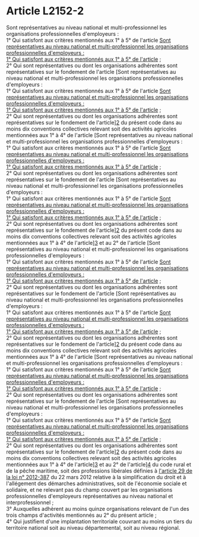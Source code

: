 # Article L2152-2

Sont représentatives au niveau national et multi-professionnel les organisations professionnelles d'employeurs :   
1° Qui satisfont aux critères mentionnés aux 1° à 5° de l'article [Sont représentatives au niveau national et multi-professionnel les organisations professionnelles d'employeurs :   
1° Qui satisfont aux critères mentionnés aux 1° à 5° de l'article][1] ;   
2° Qui sont représentatives ou dont les organisations adhérentes sont représentatives sur le fondement de l'article [Sont représentatives au niveau national et multi-professionnel les organisations professionnelles d'employeurs :   
1° Qui satisfont aux critères mentionnés aux 1° à 5° de l'article [Sont représentatives au niveau national et multi-professionnel les organisations professionnelles d'employeurs :   
1° Qui satisfont aux critères mentionnés aux 1° à 5° de l'article][1] ;   
2° Qui sont représentatives ou dont les organisations adhérentes sont représentatives sur le fondement de l'article][2] du présent code dans au moins dix conventions collectives relevant soit des activités agricoles mentionnées aux 1° à 4° de l'article [Sont représentatives au niveau national et multi-professionnel les organisations professionnelles d'employeurs :   
1° Qui satisfont aux critères mentionnés aux 1° à 5° de l'article [Sont représentatives au niveau national et multi-professionnel les organisations professionnelles d'employeurs :   
1° Qui satisfont aux critères mentionnés aux 1° à 5° de l'article][1] ;   
2° Qui sont représentatives ou dont les organisations adhérentes sont représentatives sur le fondement de l'article [Sont représentatives au niveau national et multi-professionnel les organisations professionnelles d'employeurs :   
1° Qui satisfont aux critères mentionnés aux 1° à 5° de l'article [Sont représentatives au niveau national et multi-professionnel les organisations professionnelles d'employeurs :   
1° Qui satisfont aux critères mentionnés aux 1° à 5° de l'article][1] ;   
2° Qui sont représentatives ou dont les organisations adhérentes sont représentatives sur le fondement de l'article][2] du présent code dans au moins dix conventions collectives relevant soit des activités agricoles mentionnées aux 1° à 4° de l'article][3] et au 2° de l'article [Sont représentatives au niveau national et multi-professionnel les organisations professionnelles d'employeurs :   
1° Qui satisfont aux critères mentionnés aux 1° à 5° de l'article [Sont représentatives au niveau national et multi-professionnel les organisations professionnelles d'employeurs :   
1° Qui satisfont aux critères mentionnés aux 1° à 5° de l'article][1] ;   
2° Qui sont représentatives ou dont les organisations adhérentes sont représentatives sur le fondement de l'article [Sont représentatives au niveau national et multi-professionnel les organisations professionnelles d'employeurs :   
1° Qui satisfont aux critères mentionnés aux 1° à 5° de l'article [Sont représentatives au niveau national et multi-professionnel les organisations professionnelles d'employeurs :   
1° Qui satisfont aux critères mentionnés aux 1° à 5° de l'article][1] ;   
2° Qui sont représentatives ou dont les organisations adhérentes sont représentatives sur le fondement de l'article][2] du présent code dans au moins dix conventions collectives relevant soit des activités agricoles mentionnées aux 1° à 4° de l'article [Sont représentatives au niveau national et multi-professionnel les organisations professionnelles d'employeurs :   
1° Qui satisfont aux critères mentionnés aux 1° à 5° de l'article [Sont représentatives au niveau national et multi-professionnel les organisations professionnelles d'employeurs :   
1° Qui satisfont aux critères mentionnés aux 1° à 5° de l'article][1] ;   
2° Qui sont représentatives ou dont les organisations adhérentes sont représentatives sur le fondement de l'article [Sont représentatives au niveau national et multi-professionnel les organisations professionnelles d'employeurs :   
1° Qui satisfont aux critères mentionnés aux 1° à 5° de l'article [Sont représentatives au niveau national et multi-professionnel les organisations professionnelles d'employeurs :   
1° Qui satisfont aux critères mentionnés aux 1° à 5° de l'article][1] ;   
2° Qui sont représentatives ou dont les organisations adhérentes sont représentatives sur le fondement de l'article][2] du présent code dans au moins dix conventions collectives relevant soit des activités agricoles mentionnées aux 1° à 4° de l'article][3] et au 2° de l'article][4] du code rural et de la pêche maritime, soit des professions libérales définies à [l'article 29 de la loi n° 2012-387][5] du 22 mars 2012 relative à la simplification du droit et à l'allégement des démarches administratives, soit de l'économie sociale et solidaire, et ne relevant pas du champ couvert par les organisations professionnelles d'employeurs représentatives au niveau national et interprofessionnel ;   
3° Auxquelles adhèrent au moins quinze organisations relevant de l'un des trois champs d'activités mentionnés au 2° du présent article ;   
4° Qui justifient d'une implantation territoriale couvrant au moins un tiers du territoire national soit au niveau départemental, soit au niveau régional.

 [1]: /affichCodeArticle.do?cidTexte=LEGITEXT000006072050&idArticle=LEGIARTI000028689645&dateTexte=&categorieLien=cid
 [2]: /affichCodeArticle.do?cidTexte=LEGITEXT000006072050&idArticle=LEGIARTI000031086809&dateTexte=&categorieLien=id
 [3]: /affichCodeArticle.do?cidTexte=LEGITEXT000006071367&idArticle=LEGIARTI000006585193&dateTexte=&categorieLien=cid
 [4]: /affichCodeArticle.do?cidTexte=LEGITEXT000006071367&idArticle=LEGIARTI000006585223&dateTexte=&categorieLien=cid
 [5]: /affichTexteArticle.do?cidTexte=JORFTEXT000025553296&idArticle=JORFARTI000025553548&categorieLien=cid